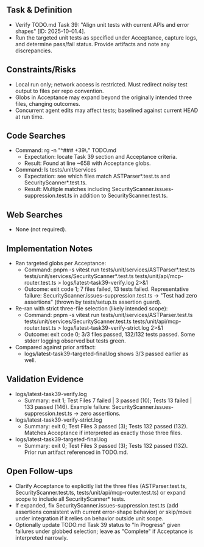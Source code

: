 Task & Definition
-----------------
- Verify TODO.md Task 39: "Align unit tests with current APIs and error shapes" [ID: 2025-10-01.4].
- Run the targeted unit tests as specified under Acceptance, capture logs, and determine pass/fail status. Provide artifacts and note any discrepancies.

Constraints/Risks
-----------------
- Local run only; network access is restricted. Must redirect noisy test output to files per repo convention.
- Globs in Acceptance may expand beyond the originally intended three files, changing outcomes.
- Concurrent agent edits may affect tests; baselined against current HEAD at run time.

Code Searches
-------------
- Command: rg -n "^### +39\\." TODO.md
  - Expectation: locate Task 39 section and Acceptance criteria.
  - Result: Found at line ~658 with Acceptance globs.
- Command: ls tests/unit/services
  - Expectation: see which files match ASTParser*.test.ts and SecurityScanner*.test.ts.
  - Result: Multiple matches including SecurityScanner.issues-suppression.test.ts in addition to SecurityScanner.test.ts.

Web Searches
------------
- None (not required).

Implementation Notes
--------------------
- Ran targeted globs per Acceptance:
  - Command: pnpm -s vitest run tests/unit/services/ASTParser*.test.ts tests/unit/services/SecurityScanner*.test.ts tests/unit/api/mcp-router.test.ts > logs/latest-task39-verify.log 2>&1
  - Outcome: exit code 1; 7 files failed, 13 tests failed. Representative failure: SecurityScanner.issues-suppression.test.ts → "Test had zero assertions" (thrown by tests/setup.ts assertion guard).
- Re-ran with strict three-file selection (likely intended scope):
  - Command: pnpm -s vitest run tests/unit/services/ASTParser.test.ts tests/unit/services/SecurityScanner.test.ts tests/unit/api/mcp-router.test.ts > logs/latest-task39-verify-strict.log 2>&1
  - Outcome: exit code 0; 3/3 files passed, 132/132 tests passed. Some stderr logging observed but tests green.
- Compared against prior artifact:
  - logs/latest-task39-targeted-final.log shows 3/3 passed earlier as well.

Validation Evidence
-------------------
- logs/latest-task39-verify.log
  - Summary: exit 1; Test Files 7 failed | 3 passed (10); Tests 13 failed | 133 passed (146). Example failure: SecurityScanner.issues-suppression.test.ts → zero assertions.
- logs/latest-task39-verify-strict.log
  - Summary: exit 0; Test Files 3 passed (3); Tests 132 passed (132). Matches Acceptance if interpreted as exactly those three files.
- logs/latest-task39-targeted-final.log
  - Summary: exit 0; Test Files 3 passed (3); Tests 132 passed (132). Prior run artifact referenced in TODO.md.

Open Follow-ups
---------------
- Clarify Acceptance to explicitly list the three files (ASTParser.test.ts, SecurityScanner.test.ts, tests/unit/api/mcp-router.test.ts) or expand scope to include all SecurityScanner* tests.
- If expanded, fix SecurityScanner.issues-suppression.test.ts (add assertions consistent with current error-shape behavior) or skip/move under integration if it relies on behavior outside unit scope.
- Optionally update TODO.md Task 39 status to "In Progress" given failures under globbed selection; leave as "Complete" if Acceptance is interpreted narrowly.
